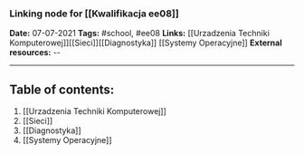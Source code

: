 ### Linking node for [[Kwalifikacja ee08]]

**Date:** 07-07-2021
**Tags:** #school, #ee08
**Links:** [[Urzadzenia Techniki Komputerowej]][[Sieci]][[Diagnostyka]]
[[Systemy Operacyjne]]
**External resources:** --

<hr>

## Table of contents:
1. [[Urzadzenia Techniki Komputerowej]]
2. [[Sieci]]
3. [[Diagnostyka]]
4. [[Systemy Operacyjne]]